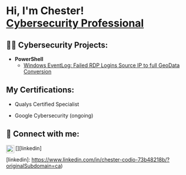 <h1>Hi, I'm Chester! <br/><a href="https://github.com/joshmadakor1"> <a href="https://www.linkedin.com/in/chester-codio-73b48218b/?originalSubdomain=ca"> Cybersecurity Professional</a> 



<h2>👨‍💻 Cybersecurity Projects:</h2>


- <b>PowerShell</b>
  - [Windows EventLog: Failed RDP Logins Source IP to full GeoData Conversion](https://github.com/joshmadakor1/Sentinel-Lab)


<h2> My Certifications:</h2>

 - Qualys Certified Specialist
 
 - Google Cybersecurity  (ongoing)
 

<h2> 🤳 Connect with me:</h2>


[<img align="left" alt="JoshMadakor | LinkedIn" width="22px" src="https://cdn.jsdelivr.net/npm/simple-icons@v3/icons/linkedin.svg" />][linkedin]


[linkedin]: https://www.linkedin.com/in/chester-codio-73b48218b/?originalSubdomain=ca)

<!--
**joshmadakor1/joshmadakor1** is a ✨ _special_ ✨ repository because its `README.md` (this file) appears on your GitHub profile.

Here are some ideas to get you started:

- 🔭 I’m currently working on ...
- 🌱 I’m currently learning ...
- 👯 I’m looking to collaborate on ...
- 🤔 I’m looking for help with ...
- 💬 Ask me about ...
- 📫 How to reach me: ...
- 😄 Pronouns: ...
- ⚡ Fun fact: ...
-->
